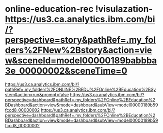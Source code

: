 # online-education-rec !visulazation-https://us3.ca.analytics.ibm.com/bi/?perspective=story&pathRef=.my_folders%2FNew%2Bstory&action=view&sceneId=model00000189babbba3e_00000002&sceneTime=0
https://us3.ca.analytics.ibm.com/bi/?pathRef=.my_folders%2FONLINE%2BEDU%2FOnline%2BEducation%2BSystem&action=run&prompt=false
https://us3.ca.analytics.ibm.com/bi/?perspective=dashboard&pathRef=.my_folders%2FOnline%2BEducation%2BDashboard&action=view&mode=dashboard&subView=model00000189b59fccd8_00000002
https://us3.ca.analytics.ibm.com/bi/?perspective=dashboard&pathRef=.my_folders%2FOnline%2BEducation%2BDashboard&action=view&mode=dashboard&subView=model00000189b59fccd8_00000002
